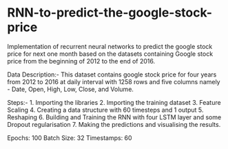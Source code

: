 # RNN-to-predict-the-google-stock-price
Implementation of recurrent neural networks to predict the google stock price for next one month based on the datasets containing Google stock price from the beginning of 2012 to the end of 2016.

Data Description:- This dataset contains google stock price for four years from 2012 to 2016 at daily interval with 1258 rows and five columns namely - Date, Open, High, Low, Close, and Volume.

Steps:- 1. Importing the libraries 2. Importing the training dataset 3. Feature Scaling  4. Creating a data structure with 60 timesteps and 1 output  5. Reshaping                         6. Building and Training the RNN with four LSTM layer and some Dropout regularisation  7. Making the predictions and visualising the results.

Epochs: 100
Batch Size: 32
Timestamps: 60
